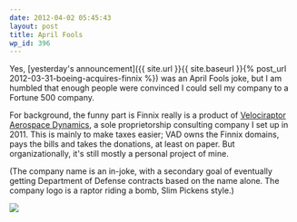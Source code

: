 ```yaml
---
date: 2012-04-02 05:45:43
layout: post
title: April Fools
wp_id: 396
---
```

Yes, [yesterday's announcement]({{ site.url }}{{ site.baseurl }}{% post_url 2012-03-31-boeing-acquires-finnix %}) was an April Fools joke, but I am humbled that enough people were convinced I could sell my company to a Fortune 500 company.

For background, the funny part is Finnix really is a product of [Velociraptor Aerospace Dynamics](https://www.velociraptors.info/vad/ "Velociraptor Aerospace Dynamics"), a sole proprietorship consulting company I set up in 2011. This is mainly to make taxes easier; VAD owns the Finnix domains, pays the bills and takes the donations, at least on paper. But organizationally, it's still mostly a personal project of mine.

(The company name is an in-joke, with a secondary goal of eventually getting Department of Defense contracts based on the name alone. The company logo is a raptor riding a bomb, Slim Pickens style.)

[![](https://www.velociraptors.info/vad/vad_logo.gif)](https://www.velociraptors.info/vad/ "Velociraptor Aerospace Dynamics")

